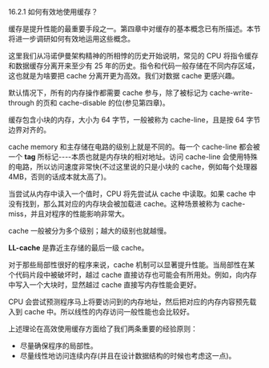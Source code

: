 16.2.1 如何有效地使用缓存？

缓存是提升性能的最重要手段之一。第四章中对缓存的基本概念已有所描述。本节将进一步调研如何有效地运用这些概念。

这里我们从冯诺伊曼架构精神的所相悖的历史开始说明，常见的 CPU 将指令缓存和数据缓存分离开来至少有 25 年的历史。指令和代码一般存储在不同内存区域，这也就是为啥要把 cache 分离开更为高效。我们对数据 cache 更感兴趣。

默认情况下，所有的内存操作都需要 cache 参与，除了被标记为 cache-write-through 的页和 cache-disable 的位\(参见第四章\)。

缓存包含小块的内存，大小为 64 字节，一般被称为 cache-line，且是按 64 字节边界对齐的。

cache memory 和主存储在电路的级别上就是不同的。每一个 cache-line 都会被一个 **tag** 所标记----本质也就是内存块的相对地址。访问 cache-line 会使用特殊的电路，所以访问速度非常快\(不过这里说的只是小块的 cache，例如每个处理器 4MB，否则的话成本就太高了\)。

当尝试从内存中读入一个值时，CPU 将先尝试从 cache 中读取。如果 cache 中没有找到，那么其对应的内存块会被加载进 cache。这种场景被称为 cache-miss，并且对程序的性能影响非常大。

cache 一般被分为多个级别；越大的级别也就越慢。

**LL-cache** 是靠近主存储的最后一级 cache。

对于那些局部性很好的程序来说，cache 机制可以显著提升性能。当局部性在某个代码片段中被破坏时，越过 cache 直接访存也可能会有所用处。例如，向内存中写入一个大块时，显然越过 cache 直接写内存性能会更好。

CPU 会尝试预测程序马上将要访问到的内存地址，然后把对应的内存内容预先载入到 cache 中。所以线性的内存访问一般性能也会比较好。

上述理论在高效使用缓存方面给了我们两条重要的经验原则：

* 尽量确保程序的局部性。
* 尽量线性地访问连续内存\(并且在设计数据结构的时候也考虑这一点\)。





